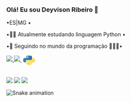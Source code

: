 ### Olá! Eu sou Deyvison Ribeiro 👋

•ES|MG •

•👨‍🎓 Atualmente estudando linguagem Python •

•🚀 Seguindo no mundo da programação 🧑🏽‍💻•


</div> 
  <a href="https://github.com/Deyvison99">
  <img height="180em" src="https://github-readme-stats.vercel.app/api?username=Deyvison99&show_icons=true&theme=dark&include_all_commits=true&count_private=true"/>
  <img height="180em" src="https://github-readme-stats.vercel.app/api/top-langs/?username=Deyvison99&layout=compact&langs_count=7&theme=dark"/>
</div>


  

  <img align="center" alt="Rafa-Python" height="30" width="40" src="https://raw.githubusercontent.com/devicons/devicon/master/icons/python/python-original.svg">
</div>


  ##
  
  <div>
  <a href="https://www.instagram.com/_deyvison_ribeiro_/" target="_blank"><img src="https://img.shields.io/badge/-Instagram-%23E4405F?style=for-the-badge&logo=instagram&logoColor=white" target="_blank"></a>
 <a href="https://discord.com/channels/@me" target="_blank"><img src="https://img.shields.io/badge/Discord-7289DA?style=for-the-badge&logo=discord&logoColor=white" target="_blank"></a> 
  <a href = "mailto:deyvisonribeiro432@gmail.com"><img src="https://img.shields.io/badge/-Gmail-%23333?style=for-the-badge&logo=gmail&logoColor=white" target="_blank"></a>
 
![Snake animation](https://github.com/Deyvison99/Deyvison99/blob/output/github-contribution-grid-snake.svg)
